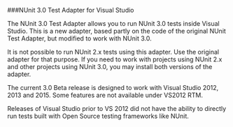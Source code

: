 ###NUnit 3.0 Test Adapter for Visual Studio

The NUnit 3.0 Test Adapter allows you to run NUnit 3.0 tests inside Visual Studio. This is a new adapter, based partly on the code of the original NUnit Test Adapter, but modified to work with NUnit 3.0.

It is not possible to run NUnit 2.x tests using this adapter. Use the original adapter for that purpose. If you need to work with projects using NUnit 2.x and other projects using NUnit 3.0, you may install both versions of the adapter.

The current 3.0 Beta release is designed to work with Visual Studio 2012, 2013 and 2015. Some features are not available under VS2012 RTM.

Releases of Visual Studio prior to VS 2012 did not have the ability to directly run tests built with Open Source testing frameworks like NUnit.


